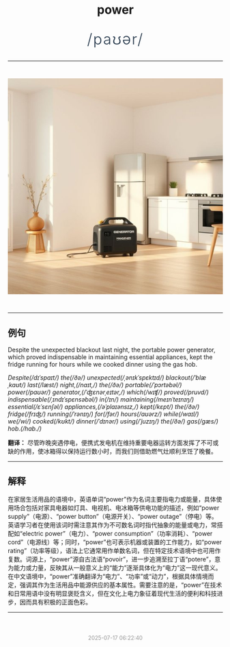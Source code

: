 <div align="center">

# power

<div style="margin: 30px 0;">
<h1 style="font-size: 2.5em; font-weight: 300; letter-spacing: 2px; margin: 0; color: #2c3e50;">
/paʊər/
</h1>
</div>

</div>

---

<div align="center" style="margin: 40px 0;">

![power](images/power.png)

</div>

---

## 例句

Despite the unexpected blackout last night, the portable power generator, which proved indispensable in maintaining essential appliances, kept the fridge running for hours while we cooked dinner using the gas hob.

*Despite(/dɪˈspaɪt/) the(/ðə/) unexpected(/ˌənɪkˈspɛktɪd/) blackout(/ˈblæˌkaʊt/) last(/læst/) night,(/naɪt,/) the(/ðə/) portable(/ˈpɔrtəbəl/) power(/paʊər/) generator,(/ˈʤɛnərˌeɪtər,/) which(/wɪʧ/) proved(/pruvd/) indispensable(/ˌɪndɪˈspɛnsəbəl/) in(/ɪn/) maintaining(/meɪnˈteɪnɪŋ/) essential(/ɛˈsɛnʃəl/) appliances,(/əˈplaɪənsɪz,/) kept(/kɛpt/) the(/ðə/) fridge(/frɪʤ/) running(/ˈrənɪŋ/) for(/fər/) hours(/aʊərz/) while(/waɪl/) we(/wi/) cooked(/kʊkt/) dinner(/ˈdɪnər/) using(/ˈjuzɪŋ/) the(/ðə/) gas(/gæs/) hob.(/hɑb./)*

**翻译：** 尽管昨晚突遇停电，便携式发电机在维持重要电器运转方面发挥了不可或缺的作用，使冰箱得以保持运行数小时，而我们则借助燃气灶顺利烹饪了晚餐。

---

## 解释

在家居生活用品的语境中，英语单词“power”作为名词主要指电力或能量，具体使用场合包括对家具电器如灯具、电视机、电冰箱等供电功能的描述，例如“power supply”（电源）、“power button”（电源开关）、“power outage”（停电）等。英语学习者在使用该词时需注意其作为不可数名词时指代抽象的能量或电力，常搭配如“electric power”（电力）、“power consumption”（功率消耗）、“power cord”（电源线）等；同时，“power”也可表示机器或装置的工作能力，如“power rating”（功率等级），语法上它通常用作单数名词，但在特定技术语境中也可用作复数。词源上，“power”源自古法语“povoir”，进一步追溯至拉丁语“potere”，意为能力或力量，反映其从一般意义上的“能力”逐渐具体化为“电力”这一现代意义。在中文语境中，“power”准确翻译为“电力”、“功率”或“动力”，根据具体情境而定，强调其作为生活用品中能源供应的基本属性。需要注意的是，“power”在技术和日常用语中没有明显褒贬含义，但在文化上电力象征着现代生活的便利和科技进步，因而具有积极的正面色彩。


---

<div align="center" style="margin-top: 50px;">
<small style="color: #999; font-size: 0.9em;">2025-07-17 06:22:40</small>
</div>

